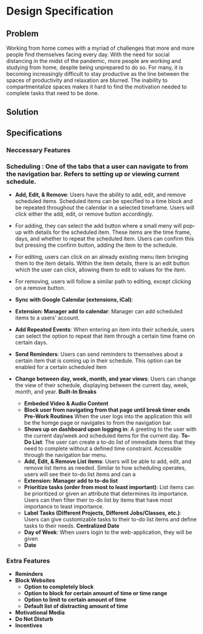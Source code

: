 # Design Specification

## Problem
Working from home comes with a myriad of challenges that more and more people find themselves facing every day. With the need for social distancing in the midst of the pandemic, more people are working and studying from home, despite being unprepared to do so. For many,  it is becoming increasingly difficult to stay productive as the line between the spaces of productivity and relaxation are blurred. The inability to compartmentalize spaces makes it hard to find the motivation needed to complete tasks that need to be done.
## Solution


## Specifications

### Neccessary Features 

### Scheduling : One of the tabs that a user can navigate to from the navigation bar. Refers to setting up or viewing current schedule. 
* **Add, Edit, & Remove**: Users have the ability to add, edit, and remove scheduled items. Scheduled items can be specified to a time block and be repeated throughout the calendar
                            in a selected timeframe. Users will click either the add, edit, or remove button accordingly. 
* For adding, they can select the add button where a small meny
                            will pop-up with details for the scheduled item. These items are the time frame, days, and whether to repeat the scheduled item. Users can confirm this but
                            pressing the confirm button, adding the item to the schedule. 
* For editing, users can click on an already existing menu item bringing them to the item details.
                            Within the item details, there is an edit button which the user can click, allowing them to edit to values for the item. 
* For removing, users will follow
                            a similar path to editing, except clicking on a remove button.
* **Sync with Google Calendar (extensions, iCal)**: 
* **Extension: Manager add to calendar**: Manager can add scheduled items to a users' account. 
* **Add Repeated Events**: When entering an item into their schedule, users can select the option to repeat that item through a certain time frame on certain days. 
* **Send Reminders**: Users can send reminders to themselves about a certain item that is coming up in their schedule. This option can be enabled for a certain scheduled item
                        
* **Change between day, week, month, and year views**: Users can change the view of their schedule, displaying between the current day, week, month, and year. 
**Built-In Breaks** 
    * **Embeded Video & Audio Content**
    * **Block user from navigating from that page until break timer ends**
**Pre-Work Routines** When the user logs into the application this will be the homge page or navigates to from the navigation bar. 
    * **Shows up on dashboard upon logging in**: A greeting to the user with the current day/week and scheduled items for the current day.
**To-Do List**: The user can create a to-do list of immediate items that they need to complete without a defined time constraint. Accessible through the navigation bar menu.
    * **Add, Edit, & Remove List items**: Users will be able to add, edit, and remove list items as needed. Similar to how scheduling operates, users will see their to-do list items
    and can a
    * **Extension: Manager add to to-do list**
    * **Prioritize tasks (order from most to least important)**: List items can be prioritized or given an attribute that determines its importance. Users can then filter
    their to-do list by items that have most importance to least importance.
    * **Label Tasks (Different Projects, Different Jobs/Classes, etc.)**: Users can give customizable tasks to their to-do list items and define tasks to their needs.
**Centralized Date**
    * **Day of Week**: When users login to the web-application, they will be given 
    * **Date**

### Extra Features

* **Reminders**
* **Block Websites**
    * **Option to completely block**
    * **Option to block for certain amount of time or time range**
    * **Option to limit to certain amount of time**
    * **Default list of distracting amount of time**
* **Motivational Media**
* **Do Not Disturb**
* **Incentives**